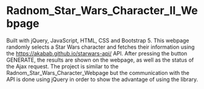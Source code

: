 
# Radnom_Star_Wars_Character_II_Webpage
Built with jQuery, JavaScript, HTML, CSS and Bootstrap 5. 
This webpage randomly selects a Star Wars character and fetches their information
using the https://akabab.github.io/starwars-api/ API. After pressing the button GENERATE,
the results are shown on the webpage, as well as the status of the Ajax request. 
The project is similar to the Radnom_Star_Wars_Character_Webpage but the communication
with the API is done using jQuery in order to show the advantage of using the library.

